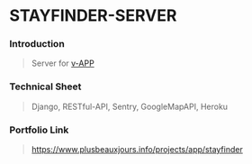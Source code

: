 # STAYFINDER-SERVER

### Introduction

> Server for <a href="https://github.com/plusbeauxjours/airbnp-app">v-APP</a>

### Technical Sheet

> Django, RESTful-API, Sentry, GoogleMapAPI, Heroku

### Portfolio Link

> https://www.plusbeauxjours.info/projects/app/stayfinder

